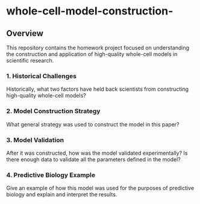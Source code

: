 # whole-cell-model-construction-

## Overview
This repository contains the homework project focused on understanding the construction and application of high-quality whole-cell models in scientific research.

### 1. Historical Challenges 
Historically, what two factors have held back scientists from constructing high-quality whole-cell models?

### 2. Model Construction Strategy 
What general strategy was used to construct the model in this paper?

### 3. Model Validation 
After it was constructed, how was the model validated experimentally? Is there enough data to validate all the parameters defined in the model?

### 4. Predictive Biology Example 
Give an example of how this model was used for the purposes of predictive biology and explain and interpret the results.
